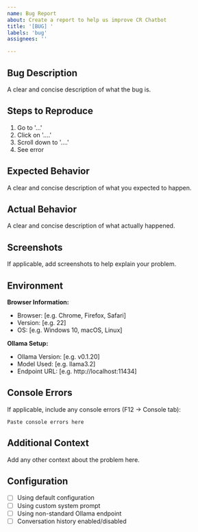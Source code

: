 ```yaml
---
name: Bug Report
about: Create a report to help us improve CR Chatbot
title: '[BUG] '
labels: 'bug'
assignees: ''

---
```


## Bug Description
A clear and concise description of what the bug is.

## Steps to Reproduce
1. Go to '...'
2. Click on '....'
3. Scroll down to '....'
4. See error

## Expected Behavior
A clear and concise description of what you expected to happen.

## Actual Behavior
A clear and concise description of what actually happened.

## Screenshots
If applicable, add screenshots to help explain your problem.

## Environment
**Browser Information:**
- Browser: [e.g. Chrome, Firefox, Safari]
- Version: [e.g. 22]
- OS: [e.g. Windows 10, macOS, Linux]

**Ollama Setup:**
- Ollama Version: [e.g. v0.1.20]
- Model Used: [e.g. llama3.2]
- Endpoint URL: [e.g. http://localhost:11434]

## Console Errors
If applicable, include any console errors (F12 → Console tab):
```
Paste console errors here
```

## Additional Context
Add any other context about the problem here.

## Configuration
- [ ] Using default configuration
- [ ] Using custom system prompt
- [ ] Using non-standard Ollama endpoint
- [ ] Conversation history enabled/disabled
